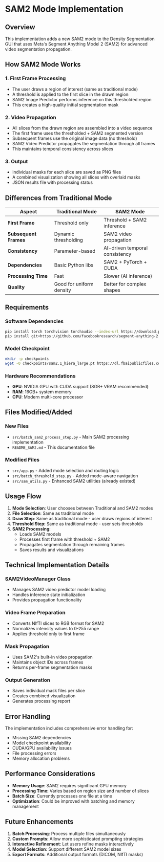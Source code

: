 # SAM2 Mode Implementation

## Overview
This implementation adds a new SAM2 mode to the Density Segmentation GUI that uses Meta's Segment Anything Model 2 (SAM2) for advanced video segmentation propagation.

## How SAM2 Mode Works

### 1. **First Frame Processing**
- The user draws a region of interest (same as traditional mode)
- A threshold is applied to the first slice in the drawn region
- SAM2 Image Predictor performs inference on this thresholded region
- This creates a high-quality initial segmentation mask

### 2. **Video Propagation**
- All slices from the drawn region are assembled into a video sequence
- The first frame uses the thresholded + SAM2 segmented version
- Subsequent frames use the original image data (no threshold)
- SAM2 Video Predictor propagates the segmentation through all frames
- This maintains temporal consistency across slices

### 3. **Output**
- Individual masks for each slice are saved as PNG files
- A combined visualization showing all slices with overlaid masks
- JSON results file with processing status

## Differences from Traditional Mode

| Aspect | Traditional Mode | SAM2 Mode |
|--------|-----------------|-----------|
| **First Frame** | Threshold only | Threshold + SAM2 inference |
| **Subsequent Frames** | Dynamic thresholding | SAM2 video propagation |
| **Consistency** | Parameter-based | AI-driven temporal consistency |
| **Dependencies** | Basic Python libs | SAM2 + PyTorch + CUDA |
| **Processing Time** | Fast | Slower (AI inference) |
| **Quality** | Good for uniform density | Better for complex shapes |

## Requirements

### Software Dependencies
```bash
pip install torch torchvision torchaudio --index-url https://download.pytorch.org/whl/cu118
pip install git+https://github.com/facebookresearch/segment-anything-2.git
```

### Model Checkpoint
```bash
mkdir -p checkpoints
wget -O checkpoints/sam2.1_hiera_large.pt https://dl.fbaipublicfiles.com/segment_anything_2/092824/sam2.1_hiera_large.pt
```

### Hardware Recommendations
- **GPU**: NVIDIA GPU with CUDA support (8GB+ VRAM recommended)
- **RAM**: 16GB+ system memory
- **CPU**: Modern multi-core processor

## Files Modified/Added

### New Files
- `src/batch_sam2_process_step.py` - Main SAM2 processing implementation
- `README_SAM2.md` - This documentation file

### Modified Files
- `src/app.py` - Added mode selection and routing logic
- `src/batch_threshold_step.py` - Added mode-aware navigation
- `src/sam_utils.py` - Enhanced SAM2 utilities (already existed)

## Usage Flow

1. **Mode Selection**: User chooses between Traditional and SAM2 modes
2. **File Selection**: Same as traditional mode
3. **Draw Step**: Same as traditional mode - user draws regions of interest
4. **Threshold Step**: Same as traditional mode - user sets thresholds
5. **SAM2 Processing**: 
   - Loads SAM2 models
   - Processes first frame with threshold + SAM2
   - Propagates segmentation through remaining frames
   - Saves results and visualizations

## Technical Implementation Details

### SAM2VideoManager Class
- Manages SAM2 video predictor model loading
- Handles inference state initialization
- Provides propagation functionality

### Video Frame Preparation
- Converts NIfTI slices to RGB format for SAM2
- Normalizes intensity values to 0-255 range
- Applies threshold only to first frame

### Mask Propagation
- Uses SAM2's built-in video propagation
- Maintains object IDs across frames
- Returns per-frame segmentation masks

### Output Generation
- Saves individual mask files per slice
- Creates combined visualization
- Generates processing report

## Error Handling

The implementation includes comprehensive error handling for:
- Missing SAM2 dependencies
- Model checkpoint availability
- CUDA/GPU availability issues
- File processing errors
- Memory allocation problems

## Performance Considerations

- **Memory Usage**: SAM2 requires significant GPU memory
- **Processing Time**: Varies based on region size and number of slices
- **Batch Size**: Currently processes one file at a time
- **Optimization**: Could be improved with batching and memory management

## Future Enhancements

1. **Batch Processing**: Process multiple files simultaneously
2. **Custom Prompts**: Allow more sophisticated prompting strategies
3. **Interactive Refinement**: Let users refine masks interactively
4. **Model Selection**: Support different SAM2 model sizes
5. **Export Formats**: Additional output formats (DICOM, NIfTI masks)
